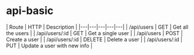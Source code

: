# api-basic

| Route  | HTTP  | Description  |
|---|---|---|---|---|
| /api/users | GET  |  Get all the users |
| /api/users/:id  | GET  | Get a single user  |
| /api/users  | POST  | Create a user  |
| /api/users/:id  |  DELETE | Delete a user  |
| /api/users/:id  | PUT  | Update a user with new info  |
